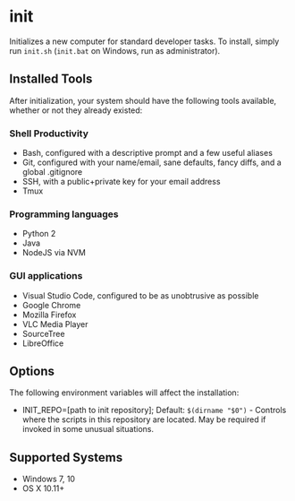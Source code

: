 # init

Initializes a new computer for standard developer tasks. To install, simply run `init.sh` (`init.bat` on Windows, run as administrator).

## Installed Tools

After initialization, your system should have the following tools available, whether or not they already existed:

### Shell Productivity

- Bash, configured with a descriptive prompt and a few useful aliases
- Git, configured with your name/email, sane defaults, fancy diffs, and a global .gitignore
- SSH, with a public+private key for your email address
- Tmux

### Programming languages

- Python 2
- Java
- NodeJS via NVM

### GUI applications

- Visual Studio Code, configured to be as unobtrusive as possible
- Google Chrome
- Mozilla Firefox
- VLC Media Player
- SourceTree
- LibreOffice

## Options

The following environment variables will affect the installation:

- INIT_REPO=[path to init repository]; Default: `$(dirname "$0")` - Controls where the scripts in this repository are located. May be required if invoked in some unusual situations.

## Supported Systems

- Windows 7, 10
- OS X 10.11+
